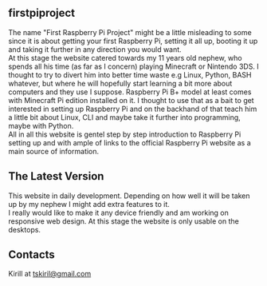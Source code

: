 firstpiproject
--------------

The name "First Raspberry Pi Project" might be a little misleading to some since it is about getting
your first Raspberry Pi, setting it all up, booting it up and taking it further in any direction you
would want.
<br>
At this stage the website catered towards my 11 years old nephew, who spends all his time (as far as I concern)
playing Minecraft or Nintendo 3DS. I thought to try to divert him into better time waste e.g Linux, Python, BASH
whatever, but where he will hopefully start learning a bit more about computers and they use I suppose.
Raspberry Pi B+ model at least comes with Minecraft Pi edition installed on it. I thought to use that as a bait to 
get interested in setting up Raspberry Pi and on the backhand of that teach him a little bit about Linux, CLI and maybe 
take it further into programming, maybe with Python. 
<br>
All in all this website is gentel step by step introduction to Raspberry Pi setting up and with ample of links to the
official Raspberry Pi website as a main source of information. 

The Latest Version
------------------

This website in daily development. Depending on how well it will be taken up by my nephew I might add extra features to
it. 
<br>
I really would like to make it any device friendly and am working on responsive web design. At this stage the website
is only usable on the desktops. 

Contacts
--------

Kirill at tskiril@gmail.com
